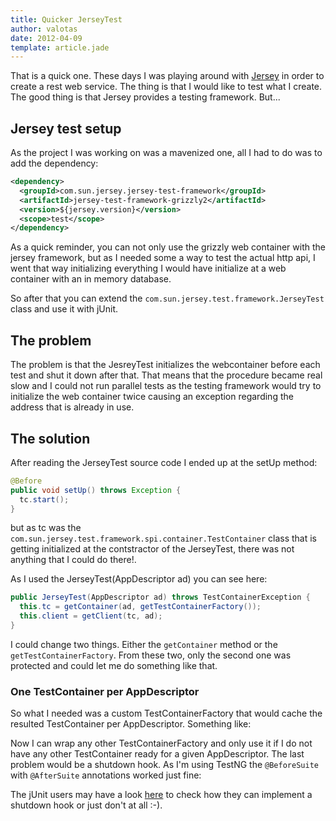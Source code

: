 ```yaml
---
title: Quicker JerseyTest
author: valotas
date: 2012-04-09
template: article.jade
---
```


That is a quick one. These days I was playing around with [Jersey][jersey] in order to create a rest web service. The thing is that I would like to test what I create. The good thing is that Jersey provides a testing framework. But... 

## Jersey test setup

As the project I was working on was a mavenized one, all I had to do was to add the dependency:

```xml
<dependency>
  <groupId>com.sun.jersey.jersey-test-framework</groupId>
  <artifactId>jersey-test-framework-grizzly2</artifactId>
  <version>${jersey.version}</version>
  <scope>test</scope>
</dependency>
```

As a quick reminder, you can not only use the grizzly web container with the jersey framework, but as I needed some a way to test the actual http api, I went that way initializing everything I would have initialize at a web container with an in memory database.

So after that you can extend the `com.sun.jersey.test.framework.JerseyTest` class and use it with jUnit.

## The problem
The problem is that the JesreyTest initializes the webcontainer before each test and shut it down after that. That means that the procedure became real slow and I could not run parallel tests as the testing framework would try to initialize the web container twice causing an exception regarding the address that is already in use.

## The solution
After reading the JerseyTest source code I ended up at the setUp method:

```java
@Before
public void setUp() throws Exception {
  tc.start();
}
```

but as tc was the `com.sun.jersey.test.framework.spi.container.TestContainer` class that is getting initialized at the contstractor of the JerseyTest, there was not anything that I could do there!.

As I used the JerseyTest(AppDescriptor ad) you can see here:

```java
public JerseyTest(AppDescriptor ad) throws TestContainerException {
  this.tc = getContainer(ad, getTestContainerFactory());
  this.client = getClient(tc, ad);
}
```

I could change two things. Either the `getContainer` method or the `getTestContainerFactory`. From these two, only the second one was protected and could let me do something like that.

### One TestContainer per AppDescriptor

So what I needed was a custom TestContainerFactory that would cache the resulted TestContainer per AppDescriptor. Something like:

<script src="https://gist.github.com/2344641.js?file=OnePerAppDescriptorTestContainerFactory.java"></script>

Now I can wrap any other TestContainerFactory and only use it if I do not have any other TestContainer ready for a given AppDescriptor. The last problem would be a shutdown hook. As I'm using TestNG the `@BeforeSuite` with `@AfterSuite` annotations worked just fine:

<script src="https://gist.github.com/2344641.js?file=BetterJerseyTest.java"></script>

The jUnit users may have a look [here][junit-before-after-hook] to check how they can implement a shutdown hook or just don't at all :-).

[jersey]: http://jersey.java.net/
[junit-before-after-hook]: http://stackoverflow.com/questions/82949/before-and-after-suite-execution-hook-in-junit-4-x
